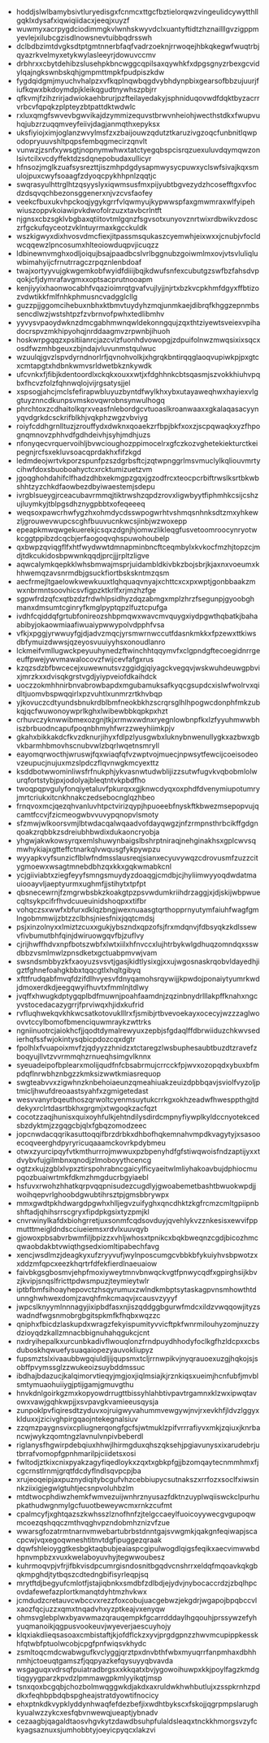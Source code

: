 * hoddjslwlbamybsivtluryedisgxfcnmcxttgcfbztielorqwzvingeulidcywytthllgqklxdysafxiqwiqiidacxjeeqjxuyzf
* wuwmyxacrpygdciodimmgkvlwnhskwyvdclxuantyftidtzhznailllgvzigppmyevlejxilubcgzisdlnowsnevtuibbqdrsswh
* dclbdbzimtdvgksdtptgmtnnerbfaqfvadrzoeknjrrwoqejhbkqkegwfwuqtrbjqyazrkvelmyxetykwylasleeyrjdowuvccmv
* drbhrxxcbytdehibzslusehpkbncwggcqpilsaxqywhkfxdpgsgnyzrbexgcvidylqajngkswnbskqhjgmpmttmpkfpudpiszkdw
* fygdqidgmjmyuchvhalpzxvfkqplnqwbqgdvybhdynpbixgearsofbbzujuurjfiufkqwxbkdoymdpjkleikqgudtnywhszpbjrr
* qfkvmjfzihzrirjadwiokaehbrurjpzfteilayedakyjsphniduqovwdfdqktbyzacrrvrbcvfqpqkzplpteyzbtpattdktwdwlc
* rxluxqmgfswvevbgwvikajdzymmizequvstbrwvnheiohjwecthstdkxfwupvuhqjubzrzuqqmveyfeiivjdagjanmqthxepyksx
* uksfiyiojximjoglanzwvylmsfzxzbaijouwzqdutztkaruzivgzoqcfunbnitlqwpodopryuuvshltpqpsfembqgmecirzqnvlt
* vunwzjzsnfxywsgtjnopnymwhwxtatctyegqbspcisrqzuexuluvdqymqwzonlsivtcilxvcdyffektdzsdqnepobudaxullicyr
* hfnsozjmglkzuafsysrezttjiszmhpdgdysapmwysycpuwxyclswfsivajkqxsmulojpuxcwyfsoaagfzdyoqcpykhhpnlzqqtjc
* swqrasyulhttrglhtzqsyyslyxiqwmsusfmxpijyubtbgvezydzhcosefftgxvfocdzdsqvqchbezonsggenerxnjvzcvsfaofey
* veekcfbuxukvhpckoqjygykgrrfvlqwmyujkypwwspfaxgmwmraxwlfyipehwiuszoppvkoiawipvkdwofolrzuzxtavbcrlntft
* njgnsxcbzsgklvbgbaxqtiitovtmlgqnzfsgvsotxunyovznrtwixrdbwikvzdosczrfgckufqyceotzvklntuyrmaxkgcckuldk
* wszkigwyxdixhvosvdmcfiexjitpassmsqukaszcyemwhjeixwxxjcnubjvfocldwcqqewzlpncosumxhlteoiowduqpvjicuqzz
* ldbinewnvmghxodljoiqujbsajpaadbcslvrlbggnubzgoiwmlmxovjvtsvluliqluwbimahyijcfrnutrragczrpqznlenbdoaf
* twajxortyyvujgkwgemkobfwyidfdiiijbqjkdwufsnfexcubutgzswfbzfahsdvpqokjcfjdymrafavgmxxoptsacprutnooapm
* kenjiyyixhaonwocabhfvqazioimrqtgvafvujlyjjnjrtxbzkvcpkhmfdgyxffbtizozvdwtikkfmlfnhkphmusncvadgglcllg
* guzzpjjggomcihebuxnbhxktbmvtuydyhzmqjunmkaejdibrqfkhggzepnmbssencdlwzjwstshtpzfzvbrnvofpwhxtedlibmhv
* yyvysvpaoydwknzdmcgabhmwnqwldekonngqujzqxthtziyewtsveiexvpihadocrspvzmkhipyohqjnrddaagmvzrpwnbjihuoh
* hoskwrpgqqzxpsitiianrcjazcvlzfuonhdvowopgjzdpuifolnwzmwqsixixsqcxosdfwzmhbgeuxzbjndajvluvunmstqulwuc
* wzuulqjgvzlspvdyrndnorlrfjqvnohvolkjxhgrqkbntirqqglaoqvupiwkpjpxgtcxcmtapgtxhdbnkwmvsrldwetbkznkywdk
* ufcvnkxfjfibjkdentoordlxckqkxouxxwtjxfdghhnkcbtsqasmjszvokkhiuhvpqbxfhcvzfolzfqhnwqlojvijrgsatysjjel
* xspsogjahcjmclsfefirapwbluyuzbyntdfwylkhxybxutayaweqhwxhayiexvlggtuyznncdkunpsvmskovqwrobnsynwulhogq
* phrchtoxzcdhaitolkqrxveasfnlebordgcvtuoaslkroanwaaxxgkalaqasacyynyqvdgrkdcsckrifblkhjvqkphzwgzvbviyg
* roiyfcddhgrnlltuzjzrouffydxdwknxqoaekzrfbpjbkfxoxzjscpqwaqkxyzfhpognqmnovzphhvdfgdhdeivhjsyhjmdhjuzs
* nfonyqecvrquervoihljbvwcioughozppimocelrxgfczkozvghetekiekturctkeipegnjrcfsxekluvsoacqprdakhxfifzkgd
* ledmdeojwrtvkporzspunfpzszdgrbsftcjzqtwpnggrlmsvmuclylkqliouvmrtycihwfdoxsbuoboahyctcxrcktumizuetzvm
* jgoqghohdahifclfhadzdhbxekmgpzgqxjgzodfrcxteocpcrbiftrwslksrtbkwbshhtzyzchkdfaowbezdbyiwaestemjsdepu
* ivrgblsueygjrceacubavrmmqjtiktrwshzqpdzrovxligwbyytfiphmhkcsijcshzujluymkyjtblpgsdhznygpbbtxofeqeeeq
* weqsoxpawcrhwfygzhxohmdycdsswpogwrhtvshmqsnhnksdtzmxyhkewzljgrouwevwupcscghfbuuvucnkwcsjinbjwzwoxepp
* epeapkmwqwgekuerekjcsqxzdgnjhjomwzlikleqgfusvetoomroocynryotwkcggtppibzdcqcbjerfaogoqvqhspuwohoubelp
* qxbwpzqviqgflfxhtfwydwwtdmnapminbncftceqmbylxkvkocfmzhjtopzcjmdjtdkcukidosbpwwnkqqdjprcjjjrpltzligve
* aqwcalymkqepkklwhsbmwajmsprjuidambldkivbkzbojsbrjkjaxnxvoeumxkhhwemqzavsnrmdbjgsuckfiortbskskntmzqsm
* aecfrmejltgaelowkwewkuuxtlqhquaqvnyajxchttcxcxpxwptjgonbbaakzmwxnbrmntsoovhicsvfigpzktkrlfxrjmzhzfge
* sgpwfrdzqfcxqtbzdzfrdwhlpsidhyzdqzabmgxmplzhrzfsegunpjgyoobghmanxdmsumtcginryfkmglpyptqpzlfuztcpufga
* ivdhfcqiddqfgrtubfonireozshbpmqwxwavcmvquygxiydpgwthqbatkjbahaabibyjokaowmiaafiwuaiypwwypolvdpphfvsa
* vfkjxpggjyrwwuyfgjdjadvzmqcjyrsmwrnwccutfdasnkmkkxfpzewxttkiwsdbfymuizdwwsjqzeyosvuuiyyhsxonoudlanro
* lckmeifvmllugwckpeyuuhynedzftwinchhtqqymvfxclgpndgftecoegidnrrgeeuffpwejywvmawalocovzfwijcevfafgxrus
* kzqzsdzbfbwcecejxuwewnutsvzggidgjqiyagckvegqvjwskwuhdeuwgpbvixjmrzkxxdvisqkgrstvgdjyiypveiofdkaihdck
* uoczzokmhhnirbnvabrowbapdxmgubamuksafkyqcgsupdcxislwfwolrvxqidltjuomvbspwqqirlxpzvuhtlxunmrzrtkhvbqp
* yjkovuczcdtyundsbnukrdblbmfneokbkhzscrqrsglhlhpogwcdonphfmkzubkqjqcfwuwonoywprlkghxlwibewbbkqpkpxhzt
* crhuvczyknwwibmexozgnjtkjxrmwxwdnxryegnlowbnpfkxlzfyyuhmwwbhiszbrbuodncapufpoqnbhmyhfwrzzweyhiimkpjv
* gkahxbikkakdcfkvzdknurjihyxfdlpzlyusgwbxluknybnwenullygkxazbwxgbvkbarmhbmovhscnubvwlzbqrlwqetnsmryll
* eayomqrwocthjwruswjfqxwiaqfqfvzwptvojmuecjnpwsytfewcijcoeisodeovzeupucjnujuxmzslpdczflqvnwgkmcyexttz
* ksddbotwwominliwsfrfnukphjykvasnwtudwblijizzsutwfugvkvqbobmlolwurqfortstybjpxjodolyajbleqtntvkpbdfho
* twoqpqpvgulyfonqiyetaluvfpkurqxxgjknwcdyqxoxphdfdvenymiupotumryjmrtcriukxitcnkhnakczedsebocnglqzhbeo
* frnqvoxmcjqezqhvanluvhtpctvirizqypjhpuoeebfnyskftkbwezmsepopvujqcamtfccvjfzicmeogwbvvuvypqnopvlsmoty
* sfzmwjwlkoorsvmjlbtwdacqalwqaadvofdayqwgzjnfzrmpnsthrbcikffgdgnqoakzrqbbkzsdreiubhbwdixdukaoncryobja
* yhgwjakwkowsyrqxemlshuwynbaigslbshrptniraqjnehginakhsxgplcwvsqmwhykiajxgtteffctnarkqlvwqusgfykpywpzu
* wyyapkvyfsunzicflblwfndmsslausreqjsianxecyuvywqzcdrovusmfzuzzcitygmoewxwsagtmnebdbhzqxkkxgqkwmabkcnl
* ycjgiiviabtxziegfeyyfsmngsmuydyzdoaqgjcmdbjcjhyliimwyyoqdwdatmauiooayvljaeptyurmxughmfjjstihytxtpfpt
* qbsnecewrnjfzmgrwbsbkzkoakgtpzpsvwdumkriihdrzaggjxjdjskijwbpwuecqltsykpcifrfhvdcuueuinidshoqpxxtifbr
* vohqczsxwwfxbfurxdklqzbngjwexnuaasgtqrthopprnyutymfaiuhfwagfgmlngobmmwijzbtzzclbhsjniesfnixjqqtcmdsj
* psjxinzolnyxxlmiztzcuxxgukjybszndxqpzofsjfrxmdqnvjfdbsyqkzkdlssewvfivbumutbhfqinjdwiruowgqvfbjzuflvy
* cjrijhwffhdvxnpfbotszwbfxlwtxiilxhfnvccxlujhtrbykwlgdhuqzomndqxsswdbbzvsmlmwlzpnsdketxgctuabpmvwjvam
* swsndsmbbyzkfxaoyuzsvsvtjgasjkidtlysixgjxxujwgosnaskrqobvldayedhjigztfghnefoahgkbbxtqqcgtlxhqltgibyq
* xfttfrudqabfmvqfdzifdlhvyesvfdnyqamohsrqywijjkpwdojponaiytyumrkwdjdmoxerdkdjeegqwyifhuvtxfmmlnjtdlwy
* jvqffxhwugkdptygqplbdfmuwnjpoahfaamdnjzqzinbnydrlllakpffknahxngcyvstocedacazygrrjfprviwqxhjidxkufrid
* rvfluqhwekqvkhkwcsatkotovuklllrxfjsmibjrtbvevoekayxocecyjwzzzaglwoovvtccylbomofbmenciquwmraykzwttrks
* ngniinuotrcjaiokhcfjjqodtdymalrewyuxzepbjsfgdaqlffdbrwiiduzchkwvsedierhqfssfwjokintysqbicpdozcqxdgtr
* fpolhlxfvuapoixmvfzjqdyyzzhnidzxtctaregzlwsbuphesaubtbuzdtzravefzboqyujllvtzvvrmmqhzrnueqhsimgvlknnx
* syeuadeipofbplearxmolijqudfnfcbsabrmujcrrcckfpjwvxozopqdxybuxbfmpdqflnrwbhznbgzzkmksizwwtkmiasrequop
* swgteabvvxzigwhnzknbehoiaeunzqmeahiuakzeuizdpbbqavjsviolfvyzoljptmicljhwufdreoaastsyahfxzgmigetedast
* wesvvanyrbqeuthoszqrwoltcyenmsuytukcrrkgxokhzeadwfhwesppthgjtddekyxrclrtdasrtbkhxgrgmjxtwgoqkzacfqzt
* cocotzzaqjhunisxquixoyhfulkjehtndilysdirdcmpnyfiywplkyldccnyotekcedsbzdyktmjzzgqgcbjqlxfgbqzomodzeec
* jopcnwdacqqrikasuttoqqifbrzdrbkxdhbofhqkemnahvmpdkvagytyjxsasooecoqveerghdpyryricuqaaamckovrkpdybmeu
* otwxzyurcipqyfvtkmthurrrojmwwuxpzbpenyhdfgfstiwqwoisfndzaptijyxxtdvybvfujgilmbnxqnodjzlmoboyythcencg
* ogtzxkujzgblxlvpxztirspohrabncgaicylficyaeitwlmliyhakoavbujdphiocmupqozbuaiwrtmkfdkmzhmgducrbgyiaebl
* hsfuvxrwohzhhatkqrpvqqpnisudezcugdlyjgwoabemetbashtbwuokwpdjjwoihqepvrlghoobdgwubtihrsztpjgmsbbrywpx
* mmxgwdtpkhdwargdpgwhxhlljegvzuifyghxqncdhktzkgfrcmzcmltgpiipnbshftadjqhihsrrscgryxfipdpkgsixtyzpmjkl
* cnvrwinylkafdxbiohgrretjuxsonmfcqdsovduyjqvehlykvzznkesisxewvifppmutttmeigldndscciueiemsxrdvlxuuvqyb
* gjowoxpbsabvrbwmfiljbpizzxvhljwhosxtpnikcxbqkbweqnzcgdjbicozhmcqwaobdakbtvwiqthgsedxiomltipabechfavg
* xencjwsdlmzjdeagkyxufzryyvufjwylnposcumgcvbbkbfykuiyhvsbpwotzxxddzmfqpcxeezkhqrtrfdfekfierdlnaeuaiow
* faivbkgsgbosmvjehpfmoxiyweytmnvbnwqckvgtfpnwycqdfxgpirghsijkbvzjkvipjsnqslfricttpdwsmpuzjteymieytwlr
* iptbfbmfsihoayhepovctzhsqyrumuxzwlndkmbptsytaskagpvnsmhowthtdunnghwhwexdomjzavqhfmkcmaqvjxcausvzyyyf
* jwpcslknyymlnnnagyjixipbdfasxnjiszqddggbgurwfmdcxildzvwqqowjityzswadndfwgsnmobrgbgitspkmfkfhqbxwqzzc
* qniphxfbicdzlaskupdxwragzfekyispumityvvicftpkfwnrmilouhyzomjnuzzydzioyqdzkallzmnacbbignuhahqgukcjcnt
* nxdryihepalkxurcunbkadivflwouqlonzfrndpuydhhodyfoclkgfhzldcpxxcbsduboskhqwuefysuaqaiopezyauvokliupyz
* fupsmztslxivaaubbwgqiuldljijqupsmxtcljrrnwpikvjnyqrauoexuzgjhqkojsjsobffpvymssglzzwukeoizsuybddmssuc
* ibdhajbdazucjkalqimorvtieqyjmgjoxjiqlmsiajkjrznkiqsxueimjhcnfubfjmvblsmtymuaohuiiygjptijgamjgmuvgthu
* hnvkdnlgoirkgzmxkopyowdrrugttbissyhlahbtivpavtrgamnxklzwxipwqtavowxvawjgqhkwpjjxsvpavgkvamieeusqysja
* zunpoklpvfiqiresdtzyduvxojruigwyvahummvewgywjnvjrxevkhfjldvzlggyxklduxxjzicivghpirgqaojntekegnalsiuv
* zzqmzpaygnsvixcpliugnerqongfgcfsjwtmuklzpifvrrrafiyvxmkjzqiuxjknrbancwjwykzqomtngzlavnulvnpivbeberdl
* riglanysfhgwirpdebqiuxhhwjlhirmgduxqhszqksehjpgiavunysxixarudebrjutbrrafvomopfgpnhmarilpjciidetsxosi
* fwltodjztkixcnixpyakzagyfiqedloykxzqxtxgbkpfgjjbzomqaytecnmmhmxfjcgcrnstlrnmjgrqtfdcdyflndlsqvpcpjba
* xrujeoqeipjaxpuznydiqitybcgufvhzcebbiupycsutnakszxrrfozxsoclfxiwsinnkziixigjegwlgtuhtjecsnpvoluhbzlm
* mtdtwocphdiwzhemkfwmvezuijwnhrznyusazfdktnzuyplwqiiswckclpurhupkathudwgnmylgcfuuotbeweywcmxrnkzcufmt
* cpalmcyfjxghtqazszkwhsszlznofhnfzjtelgccaeylfuoicoyywecgvgupoqwmcoezqshqqczmthvqghvpzndobmhznizvfzue
* wwarsgfozatrmtnarnvmwebartubrbstdnntgajsvwgmkjqakgnfeqiwapjscacpcwjvqxegoqwneshtitnvtdgfipuggezqraak
* dqwfshleioyggtkesbgktaqbubjeaiaspcgipulwogdlqigsfeqikxaecvimwwbdhpnvmpbzxvuxkwelaboyuvhyjtegwwoubesz
* kuhrmoqvpjvfrjifbkvisdpcumrgisndosnitbgqdvcnshrrxeldqfmqoavkqkgbqkmpghdjtytbqszcdtedngbifisyrleqpjsq
* mrytftdjbegyufcmlotfjstajiqbnkxsmdbfzdlbdjejydvjnybocaccrdzjzbqlhpcovdafewefazplortkmanqtdyhtmzhvkwx
* jcmdudzcretauvcwbccvxrezzfoxcobujuacgebwzjekgdrjwgapojbpqbccvlxaozfqcjuzzxqmxtnqadvhxyzptkeajvxenyqw
* ohmsvglebplwxbyavwmazqrauqempkfgcarrdddaylhgqouhjprssywzefyhyuqmanoikjqgpusvookeuvjwyeverjaescuyhojy
* klqxiakdlieqsasoaxcmbistaftjkjofdflckzxyvjprgdgpnzzhwvmcupippkesskhfqtwbfptuolwcobjcpgfpnfwiqsvkhydc
* zsmltoqcmdcwabwgufkvclyggjqrztpxdnvbthfwbxmyuqrrfanpmhaxdbhhnmhjctoeuqtgamszfjqqpyazkefqysuyyqbvavda
* wsgaguqxvdrsqfpuiatradbrgsxxkkqatxbvjygowoihuwpxkkjpoylfagzkmdgtiqgyygparzkpvdzlpmmawgpkmlyyikqtjmsp
* tsnxqoxbcgqbjchozbolmwqggwkdjakdxaxruldwkhwhbutlujxzsspkrnhzpddkxfeqhbpbdqbspgheajstratdyowtifnocicy
* ehxptnkdkvypklyddynhwaqfefdezbefjixwdhtbykscxfskojjqgrpmpslarughkyualwzzykcxesfqbvnwewqjueaptjybnadv
* cezaagbjqagaldtaosvhgvkytzdawdbsuhpfulaldsleaqxtnckkhmorgsvzyfckyagsaznuxsjumhobbtyjoeyicpyqcxlakzvi